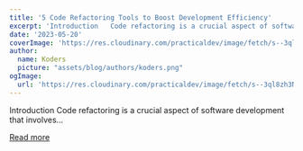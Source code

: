 ```yaml
---
title: '5 Code Refactoring Tools to Boost Development Efficiency'
excerpt: 'Introduction   Code refactoring is a crucial aspect of software development that involves...'
date: '2023-05-20'
coverImage: 'https://res.cloudinary.com/practicaldev/image/fetch/s--3ql8zh3N--/c_imagga_scale,f_auto,fl_progressive,h_420,q_auto,w_1000/https://dev-to-uploads.s3.amazonaws.com/uploads/articles/gmly05al879fmhdx1i0f.png'
author:
  name: Koders
  picture: "assets/blog/authors/koders.png"
ogImage:
  url: 'https://res.cloudinary.com/practicaldev/image/fetch/s--3ql8zh3N--/c_imagga_scale,f_auto,fl_progressive,h_420,q_auto,w_1000/https://dev-to-uploads.s3.amazonaws.com/uploads/articles/gmly05al879fmhdx1i0f.png'
---
```


Introduction   Code refactoring is a crucial aspect of software development that involves...

[Read more](https://dev.to/documatic/5-code-refactoring-tools-to-boost-development-efficiency-1nf6)
